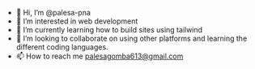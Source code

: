 - 👋 Hi, I’m @palesa-pna
- 👀 I’m interested in web development
- 🌱 I’m currently learning how to build sites using tailwind
- 💞️ I’m looking to collaborate on using other platforms and learning the different coding languages.
- 📫 How to reach me palesagomba613@gmail.com

<!---
palesa-pna/palesa-pna is a ✨ special ✨ repository because its `README.md` (this file) appears on your GitHub profile.
You can click the Preview link to take a look at your changes.
--->
